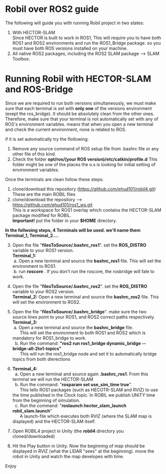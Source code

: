 # Robil over ROS2 guide
The following will guide you with running Robil project in two states:  
1. With HECTOR-SLAM  
Since HECTOR is built to work in ROS1, This will require you to have both ROS1 and ROS2 environments and run the ROS1_Bridge package.
so you must have both ROS versions installed on your machine.
2. All native ROS2 packages, including the ROS2 SLAM package --> SLAM Toolbox.

# Running Robil with HECTOR-SLAM and ROS-Bridge
Since we are required to run both versions simultaneously, we must make sure that each terminal is set with **only one** of the versions environment (exept the ros_bridge). It should be absolutely clean from the other ones.
Therefore, make sure that your terminal is not automatically set with any of ROS's environment variables. means that when you open a new terminal and check the current environment, none is related to ROS.

if it is set automatically try the flollowing:
1. Remove any source command of ROS setup file from .bashrc file or any other file of this kind.
2. Check the folder **opt/ros/(your ROS version)/etc/catkin/profile.d**
This folder might be one of the places the o.s is looking for initial setting of environment variables.

Once the terminals are clean follow these steps:
1. clone/download this repository (https://github.com/ehud101/robil4.git)  
These are the main ROBIL files
2. clone/download the repository --> https://github.com/ehud101/ros1_ws.git  
This is a workspace for ROS1 overlay which contains the HECTOR-SLAM package modified for ROBIL.  
**Important!** put the folder in your **$HOME** directory.  

**In the follwoing steps, 4 Terminals will be used. we'll name them Terminal_1, Terminal_2....**  

3. Open the file "**filesToSource/.bashrc_ros1**". set the **ROS_DISTRO** variable to your ROS1 version.  
**Terminal_1:**  
&nbsp;a. Open a new terminal and source the **bashrc_ros1** file. This will set the environment to ROS1.  
&nbsp;b. run **roscore** . If you don't run the roscore, the rosbridge will fale to work.  

4. Open the file "**filesToSource/.bashrc_ros2**". set the **ROS_DISTRO** variable to your ROS2 version.  
**Terminal_2:** Open a new terminal and source the **bashrc_ros2** file. This will set the environment to ROS2.  

5. Open the file "**filesToSource/.bashrc_bridge**". make sure the two source lines point to your ROS1, and ROS2 correct paths respectively.  
**Terminal_3:**  
&nbsp;a. Open a new terminal and source the **bashrc_bridge** file.  
&nbsp;&nbsp;&nbsp;&nbsp;&nbsp;&nbsp;This will set the environment to both ROS1 and ROS2 which is mandatory for ROS1_bridge to work.  
&nbsp;&nbsp;b. Run the command: **"ros2 run ros1_bridge dynamic_bridge --bridge-all-2to1-topics"**   
&nbsp;&nbsp;&nbsp;&nbsp;&nbsp;&nbsp;This will run the ros1_bridge node and set it to automatically bridge topics from both dierections

6. **Terminal_4:**  
&nbsp;&nbsp;a. Open a new terminal and source again **.bashrc_ros1**. From this terminal we will run the HECTOR-SLAM  
&nbsp;&nbsp;b. Run the command: "**rosparam set use_sim_time true**".  
&nbsp;&nbsp;&nbsp;&nbsp;&nbsp;&nbsp;This tells ROS1 packages (such as HECOTR-SLAM and RVIZ) to use the time published in the Clock topic. In ROBIL we publish UNITY time from the beginning of simulation.  
&nbsp;&nbsp;c. Run the command: "**roslaunch hector_slam_launch robil_slam.launch**"  
&nbsp;&nbsp;&nbsp;&nbsp;&nbsp;&nbsp;A launch-file which executes both RVIZ (where the SLAM map is displayed) and the HECTOR-SLAM itself.  

7. Open ROBIL4 project in Unity (the **robil4** directory you cloned/downloaded)  

8. Hit the Play button in Unity. Now the beginning of map should be displayed in RVIZ (what the LIDAR "sees" at the beginning).
move the robot in Unity and watch the map developes with time.

Enjoy
